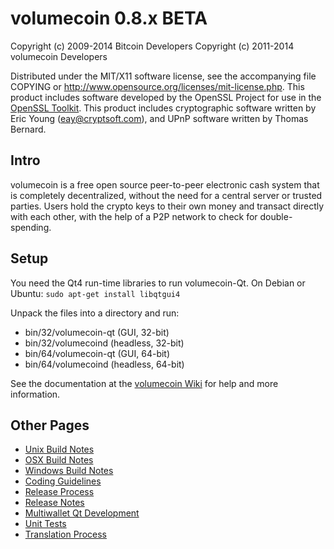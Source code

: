 volumecoin 0.8.x BETA
====================

Copyright (c) 2009-2014 Bitcoin Developers
Copyright (c) 2011-2014 volumecoin Developers

Distributed under the MIT/X11 software license, see the accompanying
file COPYING or http://www.opensource.org/licenses/mit-license.php.
This product includes software developed by the OpenSSL Project for use in the [OpenSSL Toolkit](http://www.openssl.org/). This product includes
cryptographic software written by Eric Young ([eay@cryptsoft.com](mailto:eay@cryptsoft.com)), and UPnP software written by Thomas Bernard.


Intro
---------------------
volumecoin is a free open source peer-to-peer electronic cash system that is
completely decentralized, without the need for a central server or trusted
parties.  Users hold the crypto keys to their own money and transact directly
with each other, with the help of a P2P network to check for double-spending.


Setup
---------------------
You need the Qt4 run-time libraries to run volumecoin-Qt. On Debian or Ubuntu:
	`sudo apt-get install libqtgui4`

Unpack the files into a directory and run:

- bin/32/volumecoin-qt (GUI, 32-bit)
- bin/32/volumecoind (headless, 32-bit)
- bin/64/volumecoin-qt (GUI, 64-bit)
- bin/64/volumecoind (headless, 64-bit)

See the documentation at the [volumecoin Wiki](http://volumecoin.info)
for help and more information.


Other Pages
---------------------
- [Unix Build Notes](build-unix.md)
- [OSX Build Notes](build-osx.md)
- [Windows Build Notes](build-msw.md)
- [Coding Guidelines](coding.md)
- [Release Process](release-process.md)
- [Release Notes](release-notes.md)
- [Multiwallet Qt Development](multiwallet-qt.md)
- [Unit Tests](unit-tests.md)
- [Translation Process](translation_process.md)
